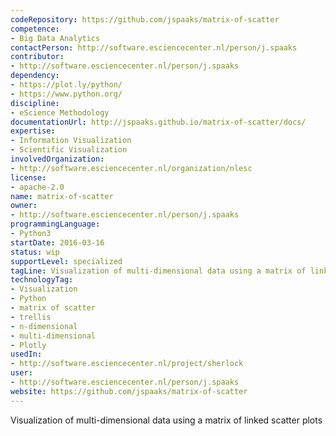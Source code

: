 ```yaml
---
codeRepository: https://github.com/jspaaks/matrix-of-scatter
competence:
- Big Data Analytics
contactPerson: http://software.esciencecenter.nl/person/j.spaaks
contributor:
- http://software.esciencecenter.nl/person/j.spaaks
dependency:
- https://plot.ly/python/
- https://www.python.org/
discipline:
- eScience Methodology
documentationUrl: http://jspaaks.github.io/matrix-of-scatter/docs/
expertise:
- Information Visualization
- Scientific Visualization
involvedOrganization:
- http://software.esciencecenter.nl/organization/nlesc
license:
- apache-2.0
name: matrix-of-scatter
owner:
- http://software.esciencecenter.nl/person/j.spaaks
programmingLanguage:
- Python3
startDate: 2016-03-16
status: wip
supportLevel: specialized
tagLine: Visualization of multi-dimensional data using a matrix of linked scatter plots.
technologyTag:
- Visualization
- Python
- matrix of scatter
- trellis
- n-dimensional
- multi-dimensional
- Plotly
usedIn:
- http://software.esciencecenter.nl/project/sherlock
user:
- http://software.esciencecenter.nl/person/j.spaaks
website: https://github.com/jspaaks/matrix-of-scatter
---
```

Visualization of multi-dimensional data using a matrix of linked scatter plots